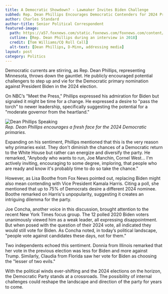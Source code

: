 ```yaml
---
title: A Democratic Showdown? - Lawmaker Invites Biden Challenge
subhed: Rep. Dean Phillips Encourages Democratic Contenders for 2024 Primary
author: Charles Standard
author-title: Senior Political Correspondent
featured-image: 
  path: https://a57.foxnews.com/static.foxnews.com/foxnews.com/content/uploads/2023/08/640/320/dean-phillips.jpg?ve=1&tl=1
  cutline: [Rep. Dean Phillips during an interview in 2018]
  credit: [Tom Williams/CQ Roll Call]
  alt-text: [Dean Phillips, D-Minn, addressing media]
layout: post
category: Politics
---
```


Democratic currents are stirring, as Rep. Dean Phillips, representing Minnesota, throws down the gauntlet. He publicly encouraged potential challengers to step up and vie for the Democratic primary nomination against President Biden in the 2024 election.

On NBC’s "Meet the Press," Phillips expressed his admiration for Biden but signaled it might be time for a change. He expressed a desire to "pass the torch" to newer leadership, specifically suggesting the potential for a "moderate governor from the heartland." 

![Dean Phillips Speaking](path-to-image)  
*Rep. Dean Phillips encourages a fresh face for the 2024 Democratic primaries.*

Expanding on his sentiment, Phillips mentioned that this is the very reason why primaries exist. They don't diminish the chances of a Democratic return to the White House but rather can energize and diversify the party. He remarked, "Anybody who wants to run, Joe Manchin, Cornel West... I'm actively inviting, encouraging to some degree, imploring, that people who are ready and know it's probably time to do so take the chance."

However, as Lisa Boothe from Fox News pointed out, replacing Biden might also mean contending with Vice President Kamala Harris. Citing a poll, she mentioned that up to 75% of Democrats desire a different 2024 nominee. Boothe remarked on Harris's unpopularity, suggesting it creates an intriguing dilemma for the party. 

Joe Concha, another voice in this discussion, brought attention to the recent New York Times focus group. The 12 polled 2020 Biden voters unanimously viewed him as a weak leader, all expressing disappointment. But when posed with the question of their 2024 vote, all indicated they would still vote for Biden. As Concha noted, in today’s political landscape, "people vote against candidates these days, not for them."

Two independents echoed this sentiment. Donnia from Illinois remarked that her vote in the previous election was less for Biden and more against Trump. Similarly, Claudia from Florida saw her vote for Biden as choosing the "lesser of two evils."

With the political winds ever-shifting and the 2024 elections on the horizon, the Democratic Party stands at a crossroads. The possibility of internal challenges could reshape the landscape and direction of the party for years to come.
